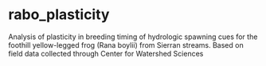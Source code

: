 # rabo_plasticity
Analysis of plasticity in breeding timing of hydrologic spawning cues for the foothill yellow-legged frog (Rana boylii) from Sierran streams. Based on field data collected through Center for Watershed Sciences
